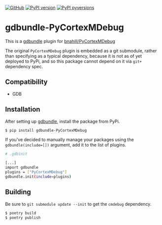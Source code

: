 [![GitHub](https://img.shields.io/badge/GitHub-memfault/gdbundle--pycortexmdebug-8da0cb?style=for-the-badge&logo=github)](https://github.com/memfault/gdbundle-PyCortexMDebug)
[![PyPI
version](https://img.shields.io/pypi/v/gdbundle-pycortexmdebug.svg?style=for-the-badge)](https://pypi.org/project/gdbundle-pycortexmdebug/)
[![PyPI
pyversions](https://img.shields.io/pypi/pyversions/gdbundle-pycortexmdebug.svg?style=for-the-badge)](https://pypi.python.org/pypi/gdbundle-pycortexmdebug/)

# gdbundle-PyCortexMDebug

This is a [gdbundle](https://github.com/memfault/gdbundle) plugin for
[bnahill/PyCortexMDebug](https://github.com/bnahill/PyCortexMDebug)

The original `PyCortexMDebug` plugin is embedded as a git submodule, rather than
specifying as a typical dependency, because it is not as of yet deployed to
PyPi, and so this package cannot depend on it via `git+` dependency spec.

## Compatibility

- GDB

## Installation

After setting up [gdbundle](https://github.com/memfault/gdbundle), install the
package from PyPi.

```bash
$ pip install gdbundle-PyCortexMDebug
```

If you've decided to manually manage your packages using the
`gdbundle(include=[])` argument, add it to the list of plugins.

```bash
# .gdbinit

[...]
import gdbundle
plugins = ["PyCortexMDebug"]
gdbundle.init(include=plugins)
```

## Building

Be sure to `git submodule update --init` to get the `cmdebug` dependency.

```bash
$ poetry build
$ poetry publish
```
